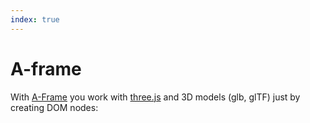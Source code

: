 ```yaml
---
index: true
---
```


<head>
<script src="https://aframe.io/releases/1.5.0/aframe.min.js"></script>
</head>

# A-frame

With [A-Frame](https://aframe.io/) you work with [three.js](https://threejs.org/) and 3D models (glb, glTF) just by creating DOM nodes:

<div style="width:100%; height: 500px">
  <a-scene>
    <a-assets>
      <a-asset-item id="tree" src="https://aframe.io/aframe/examples/assets/models/tree2.glb"></a-asset-item>
    </a-assets>
    <a-gltf-model src="#tree" rotation="0 45 0"></a-gltf-model>
    <a-entity position="0 0 4">
      <a-camera></a-camera>
    </a-entity>
  </a-scene>
</div>
